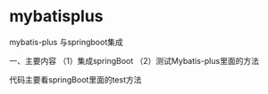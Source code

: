 # mybatisplus
mybatis-plus 与springboot集成

一、主要内容
  （1）集成springBoot
  （2）测试Mybatis-plus里面的方法
  
  代码主要看springBoot里面的test方法
